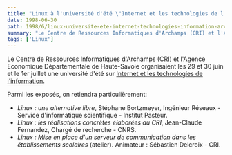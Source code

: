 ```yaml
---
title: "Linux à l'université d'été \"Internet et les technologies de l'information\" d'Archamps"
date: 1998-06-30
path: 1998/6/linux-universite-ete-internet-technologies-information-archamps
summary: "Le Centre de Ressources Informatiques d'Archamps (CRI) et l'Agence Economique Départementale de Haute-Savoie organisaient les 29 et 30 juin et le 1er juillet une université d'été sur Internet et les technologies de l'information."
tags: ['Linux']
---
```


<P>
Le Centre de Ressources Informatiques d'Archamps (<A HREF="http://www.cri.cur-archamps.fr/">CRI</A>) et l'Agence
Economique Départementale de Haute-Savoie organisaient les
29 et 30 juin et le 1er juillet une université d'été sur <A HREF="http://www.cur-archamps.fr/hot/uniete/uniete2.html">Internet et
les technologies de l'information</A>.
</P>

<P>
Parmi les exposés, on retiendra particulièrement:
</P>

<UL>

<LI><EM>Linux : une alternative libre</EM>, Stéphane Bortzmeyer, Ingénieur
Réseaux - Service d'informatique scientifique - Institut Pasteur.
<LI><EM>Linux : les réalisations concrètes élaborées au CRI</EM>,
Jean-Claude Fernandez, Chargé de recherche - CNRS.
<LI><EM>Linux : Mise en place d'un serveur de communication dans les
établissements scolaires</EM> (atelier). Animateur : Sébastien Delcroix
- CRI.
</UL>


